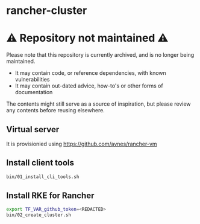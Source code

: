 # rancher-cluster

# :warning: Repository not maintained :warning:

Please note that this repository is currently archived, and is no longer being maintained.

- It may contain code, or reference dependencies, with known vulnerabilities
- It may contain out-dated advice, how-to's or other forms of documentation

The contents might still serve as a source of inspiration, but please review any contents before reusing elsewhere.

## Virtual server

It is provisionied using <https://github.com/avnes/rancher-vm>

## Install client tools

```bash
bin/01_install_cli_tools.sh
```

## Install RKE for Rancher

```bash
export TF_VAR_github_token=<REDACTED>
bin/02_create_cluster.sh
```
